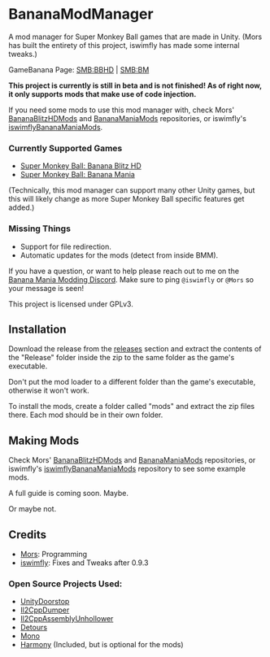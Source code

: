 # BananaModManager

A mod manager for Super Monkey Ball games that are made in Unity. (Mors has built the entirety of this project, iswimfly has made some internal tweaks.)

GameBanana Page: [SMB:BBHD](https://gamebanana.com/tools/7464) | [SMB:BM](https://gamebanana.com/tools/7542)

**This project is currently is still in beta and is not finished! As of right now, it only supports mods that make use of code injection.**

If you need some mods to use this mod manager with, check Mors' [BananaBlitzHDMods](https://github.com/MorsGames/BananaBlitzHDMods) and [BananaManiaMods](https://github.com/MorsGames/BananaManiaMods) repositories, or iswimfly's [iswimflyBananaManiaMods](https://github.com/iswimfly/iswimflyBananaManiaMods).

### Currently Supported Games
- [Super Monkey Ball: Banana Blitz HD](https://store.steampowered.com/app/1061730/Super_Monkey_Ball_Banana_Blitz_HD)
- [Super Monkey Ball: Banana Mania](https://store.steampowered.com/app/1316910/Super_Monkey_Ball_Banana_Mania/)

(Technically, this mod manager can support many other Unity games, but this will likely change as more Super Monkey Ball specific features get added.)

### Missing Things
- Support for file redirection.
- Automatic updates for the mods (detect from inside BMM).

If you have a question, or want to help please reach out to me on the [Banana Mania Modding Discord](https://discord.gg/vuZWDMzzye). Make sure to ping `@iswimfly` or `@Mors` so your message is seen!

This project is licensed under GPLv3.

## Installation
Download the release from the [releases](https://github.com/MorsGames/BananaModManager/releases) section and extract the contents of the "Release" folder inside the zip to the same folder as the game's executable.

Don't put the mod loader to a different folder than the game's executable, otherwise it won't work.

To install the mods, create a folder called "mods" and extract the zip files there. Each mod should be in their own folder.

## Making Mods
Check Mors' [BananaBlitzHDMods](https://github.com/MorsGames/BananaBlitzHDMods) and [BananaManiaMods](https://github.com/MorsGames/BananaManiaMods) repositories, or iswimfly's [iswimflyBananaManiaMods](https://github.com/iswimfly/iswimflyBananaManiaMods) repository to see some example mods.

A full guide is coming soon. Maybe. 

Or maybe not.

## Credits
- [Mors](http://mors-games.com): Programming
- [iswimfly](https://www.twitch.tv/iswimfly556): Fixes and Tweaks after 0.9.3

### Open Source Projects Used:
- [UnityDoorstop](https://github.com/NeighTools/UnityDoorstop)
- [Il2CppDumper](https://github.com/Perfare/Il2CppDumper)
- [Il2CppAssemblyUnhollower](https://github.com/knah/Il2CppAssemblyUnhollower)
- [Detours](https://github.com/microsoft/Detours)
- [Mono](https://github.com/mono/mono)
- [Harmony](https://github.com/pardeike/Harmony) (Included, but is optional for the mods)
